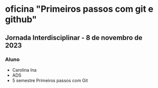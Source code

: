 # oficina "Primeiros passos com git e github"
## Jornada Interdisciplinar - 8 de novembro de 2023
### Aluno
- Carolina Ina
- ADS
- 5 semestre
Primeiros passos com Git



